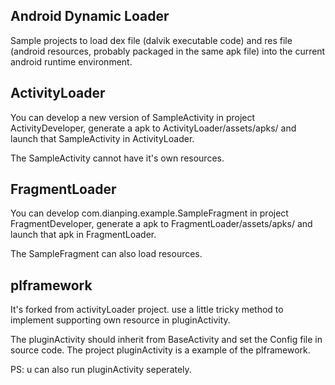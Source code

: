 ## Android Dynamic Loader
Sample projects to load dex file (dalvik executable code) and res file (android resources, probably packaged in the same apk file) into the current android runtime environment.

## ActivityLoader
You can develop a new version of SampleActivity in project ActivityDeveloper, generate a apk to ActivityLoader/assets/apks/ and launch that SampleActivity in ActivityLoader.

The SampleActivity cannot have it's own resources.

## FragmentLoader
You can develop com.dianping.example.SampleFragment in project FragmentDeveloper, generate a apk to FragmentLoader/assets/apks/ and launch that apk in FragmentLoader.

The SampleFragment can also load resources.

## plframework
It's forked from activityLoader project. use a little tricky method to implement supporting own resource in pluginActivity.

The pluginActivity should inherit from BaseActivity and set the Config file in source code. The project pluginActivity is a example of the plframework.

PS: u can also run pluginActivity seperately.

